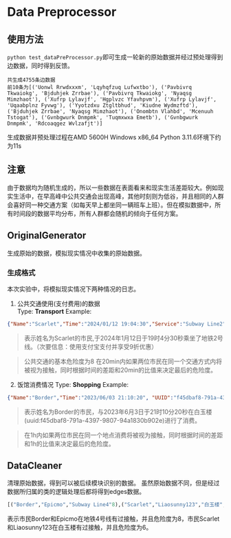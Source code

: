 # Data Preprocessor
## 使用方法
`python test_dataPreProcessor.py`即可生成一轮新的原始数据并经过预处理得到边数据，同时得到反馈。
```
共生成4755条边数据
前10条为[('Uonwl Rrwdxxxm', 'Lqyhqfzuq Lufwxtbo'), ('Pavbivrq Tkwaiokg', 'Bjduhjek Zrrbae'), ('Pavbivrq Tkwaiokg', 'Nyaqsg Mimzhaot'), ('Xufrp Lylavjf', 'Hgplvzc Yfavhpvm'), ('Xufrp Lylavjf', 'Uqaabplnz Fyvwg'), ('Yyotzdxu Ztgltbhud', 'Kiudne Wydmzftd'), ('Bjduhjek Zrrbae', 'Nyaqsg Mimzhaot'), ('Onombtn Vlahbd', 'Mcenuuh Tstogat'), ('Gvnbgwurk Dnmpmk', 'Tuqmxwxa Emetb'), ('Gvnbgwurk Dnmpmk', 'Rdcoaqgez Wvlzafjt')]
```
生成数据并预处理过程在AMD 5600H Windows x86_64 Python 3.11.6环境下约为11s

## 注意
由于数据均为随机生成的，所以一些数据在表面看来和现实生活差距较大。例如现实生活中，在早高峰中公共交通会出现高峰，其他时刻则为低谷，并且相同的人群会喜好同一种交通方案（如每天早上都坐同一辆班车上班）。但在模拟数据中，所有时间段的数据平均分布，所有人群都会随机的倾向于任何方案。

## OriginalGenerator
生成原始的数据，模拟现实情况中收集的原始数据。
### 生成格式
本次实验中，将模拟现实情况下两种情况的日志。  
1. 公共交通使用(支付费用)的数据  
    Type: **Transport**
    Example:  
```json
{"Name":"Scarlet","Time":"2024/01/12 19:04:30","Service":"Subway Line2","Detail":{"Method":"AliPay","Discount":0.9}}
```  
> 表示姓名为Scarlet的市民,于2024年1月12日于19时4分30秒乘坐了地铁2号线。（次要信息：使用支付宝支付并享受9折优惠） 

> 公共交通的基本危险度为8
> 在20min内如果两位市民在同一个交通方式内将被视为接触，同时根据时间的差距和20min的比值来决定最后的危险度。

2. 饭馆消费情况
    Type: **Shopping**
    Example:
```json
{"Name":"Border","Time":"2023/06/03 21:10:20", "UUID":"f45dbaf8-791a-4397-9807-94a1830b902e", "Detail":{"ShopAddress":"白玉楼","Location":"40.24E 69.23N","Money":"RMB198", "Risk":6}}
```
> 表示姓名为Border的市民，与2023年6月3日于21时10分20秒在白玉楼(uuid:f45dbaf8-791a-4397-9807-94a1830b902e)进行了消费。

> 在1h内如果两位市民在同一个地点消费将被视为接触，同时根据时间的差距和1h的比值来决定最后的危险度。

## DataCleaner
清理原始数据，得到可以被后续模块识别的数据。
虽然原始数据不同，但是经过数据所归属的类的逻辑处理后都将得到edges数据。
```python
[("Border","Epicmo","Subway Line4"8),("Scarlet","Liaosunny123","白玉楼",6)]
```
表示市民Border和Epicmo在地铁4号线有过接触，并且危险度为8，市民Scarlet和Liaosunny123在白玉楼有过接触，并且危险度为6。    